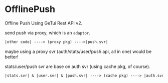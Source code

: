 # OfflinePush

Offline Push Using GeTui Rest API v2.

send push via proxy, which is an `adaptor`.

```txt
|other code| ----> (proxy pkg) ---->|push.svr|
```

maybe using a proxy svr (auth/stats/user/push api, all in one) would be better!

stats/user/push svr are base on auth svr (using cache pkg, of course).

```txt
|stats.svr| & |user.svr| & |push.svr| ----> (cache pkg) ----> |auth.svr|
```
